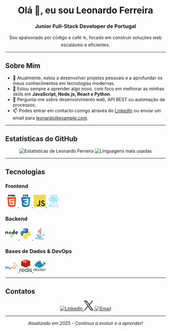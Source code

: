 <h1 align="center">Olá 👋, eu sou Leonardo Ferreira</h1>
<h3 align="center">Junior Full-Stack Developer de Portugal</h3>

<p align="center">
  Sou apaixonado por código e café ☕, focado em construir soluções web escaláveis e eficientes.
</p>

---

## Sobre Mim
- 🔭 Atualmente, estou a desenvolver projetos pessoais e a aprofundar os meus conhecimentos em tecnologias modernas.
- 🌱 Estou sempre a aprender algo novo, com foco em melhorar as minhas skills em **JavaScript, Node.js, React e Python**.
- 💬 Pergunta-me sobre desenvolvimento web, API REST ou automação de processos.
- 📫 Podes entrar em contacto comigo através do [LinkedIn](https://linkedin.com/in/leonardo-ferreira-professional) ou enviar um email para [leonardo@example.com](mailto:leonardo@example.com).

---

## Estatísticas do GitHub
<p align="center">
  <img src="https://github-readme-stats.vercel.app/api?username=LeonardoFerreira&show_icons=true&theme=dracula" alt="Estatísticas de Leonardo Ferreira" />
  <img src="https://github-readme-stats.vercel.app/api/top-langs/?username=LeonardoFerreira&layout=compact&langs_count=7&theme=dracula" alt="Linguagens mais usadas" />
</p>

---

## Tecnologias

### Frontend
<p align="left">
  <a href="https://www.w3.org/html/" target="_blank">
    <img src="https://raw.githubusercontent.com/devicons/devicon/master/icons/html5/html5-original-wordmark.svg" alt="HTML5" width="40" height="40"/>
  </a>
  <a href="https://www.w3schools.com/css/" target="_blank">
    <img src="https://raw.githubusercontent.com/devicons/devicon/master/icons/css3/css3-original-wordmark.svg" alt="CSS3" width="40" height="40"/>
  </a>
  <a href="https://developer.mozilla.org/en-US/docs/Web/JavaScript" target="_blank">
    <img src="https://raw.githubusercontent.com/devicons/devicon/master/icons/javascript/javascript-original.svg" alt="JavaScript" width="40" height="40"/>
  </a>
  <a href="https://reactjs.org" target="_blank">
    <img src="https://raw.githubusercontent.com/devicons/devicon/master/icons/react/react-original-wordmark.svg" alt="React" width="40" height="40"/>
  </a>
</p>

### Backend
<p align="left">
  <a href="https://nodejs.org" target="_blank">
    <img src="https://raw.githubusercontent.com/devicons/devicon/master/icons/nodejs/nodejs-original-wordmark.svg" alt="Node.js" width="40" height="40"/>
  </a>
  <a href="https://www.python.org" target="_blank">
    <img src="https://raw.githubusercontent.com/devicons/devicon/master/icons/python/python-original.svg" alt="Python" width="40" height="40"/>
  </a>
  <a href="https://www.java.com" target="_blank">
    <img src="https://raw.githubusercontent.com/devicons/devicon/master/icons/java/java-original.svg" alt="Java" width="40" height="40"/>
  </a>
</p>

### Bases de Dados & DevOps
<p align="left">
  <a href="https://www.mysql.com/" target="_blank">
    <img src="https://raw.githubusercontent.com/devicons/devicon/master/icons/mysql/mysql-original-wordmark.svg" alt="MySQL" width="40" height="40"/>
  </a>
  <a href="https://redis.io/" target="_blank">
    <img src="https://raw.githubusercontent.com/devicons/devicon/master/icons/redis/redis-original-wordmark.svg" alt="Redis" width="40" height="40"/>
  </a>
  <a href="https://docker.com" target="_blank">
    <img src="https://raw.githubusercontent.com/devicons/devicon/master/icons/docker/docker-original-wordmark.svg" alt="Docker" width="40" height="40"/>
  </a>
</p>

---

## Contatos
<p align="center">
  <a href="https://linkedin.com/in/leonardo-ferreira-professional" target="_blank">
    <img src="https://raw.githubusercontent.com/rahuldkjain/github-profile-readme-generator/master/src/images/icons/Social/linked-in-alt.svg" alt="LinkedIn" width="30" height="30" />
  </a>
  <a href="https://twitter.com/seu_usuario" target="_blank">
    <img src="https://raw.githubusercontent.com/devicons/devicon/master/icons/twitter/twitter-original.svg" alt="Twitter" width="30" height="30" />
  </a>
  <a href="mailto:leonardo@example.com" target="_blank">
    <img src="https://raw.githubusercontent.com/devicons/devicon/master/icons/gmail/gmail-original.svg" alt="Email" width="30" height="30" />
  </a>
</p>

---

<p align="center">
  <i>Atualizado em 2025 - Continuo a evoluir e a aprender!</i>
</p>
